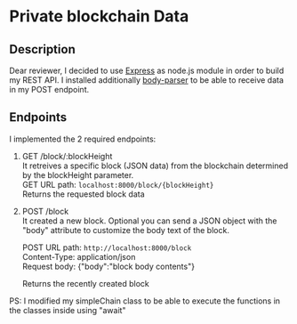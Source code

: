 # Private blockchain Data

## Description
Dear reviewer, I decided to use [Express](https://expressjs.com/) as node.js module in order to build my REST API.
I installed additionally [body-parser](https://www.npmjs.com/package/body-parser) to be able to receive data in my POST endpoint.

## Endpoints
I implemented the 2 required endpoints:
1. GET /block/:blockHeight  
   It retreives a specific block (JSON data) from the blockchain determined by the blockHeight parameter.  
   GET URL path: ```localhost:8000/block/{blockHeight}```  
   Returns the requested block data

2. POST /block  
   It created a new block. Optional you can send a JSON object with the "body" attribute to customize the body text of the block.  

   POST URL path: ```http://localhost:8000/block```  
   Content-Type: application/json  
   Request body: {"body":"block body contents"}  
   
   Returns the recently created block  

PS: I modified my simpleChain class to be able to execute the functions in the classes inside using "await"
